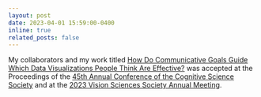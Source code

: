 ```yaml
---
layout: post
date: 2023-04-01 15:59:00-0400
inline: true
related_posts: false
---
```


My collaborators and my work titled [How Do Communicative Goals Guide Which Data Visualizations People Think Are Effective?](https://hslloyd.github.io/assets/studies/davinci_cogsci2023.pdf) was accepted at the Proceedings of the [45th Annual Conference of the Cognitive Science Society](https://escholarship.org/uc/item/4qr8t1w7) and at the [2023 Vision Sciences Society Annual Meeting](https://jov.arvojournals.org/article.aspx?articleid=2792333&resultClick=1).